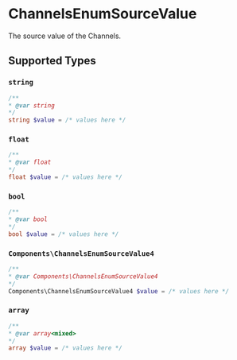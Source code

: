 # ChannelsEnumSourceValue

The source value of the Channels.


## Supported Types

### `string`

```php
/**
* @var string
*/
string $value = /* values here */
```

### `float`

```php
/**
* @var float
*/
float $value = /* values here */
```

### `bool`

```php
/**
* @var bool
*/
bool $value = /* values here */
```

### `Components\ChannelsEnumSourceValue4`

```php
/**
* @var Components\ChannelsEnumSourceValue4
*/
Components\ChannelsEnumSourceValue4 $value = /* values here */
```

### `array`

```php
/**
* @var array<mixed>
*/
array $value = /* values here */
```

